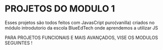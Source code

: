 # PROJETOS DO MODULO 1

Esses projetos são todos feitos com JavasCript puro(vanilla)
criados no módulo introdutorio da escola BlueEdTech onde aprendemos a utilizar JS

PARA PROJETOS FUNCIONAIS E MAIS AVANÇADOS, VISE OS MODULOS SEGUINTES !

